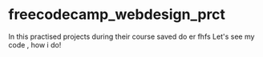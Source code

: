 # freecodecamp_webdesign_prct
In this practised projects during their course saved
do er fhfs
Let's see my code , how i do!
